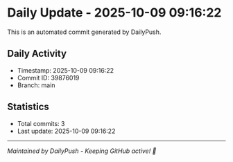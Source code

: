 # Daily Update - 2025-10-09 09:16:22

This is an automated commit generated by DailyPush.

## Daily Activity
- Timestamp: 2025-10-09 09:16:22
- Commit ID: 39876019
- Branch: main

## Statistics
- Total commits: 3
- Last update: 2025-10-09 09:16:22

---
*Maintained by DailyPush - Keeping GitHub active! 🚀*
